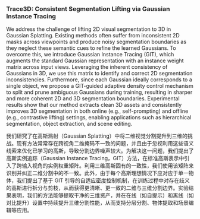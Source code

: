 ### Trace3D: Consistent Segmentation Lifting via Gaussian Instance Tracing

We address the challenge of lifting 2D visual segmentation to 3D in Gaussian Splatting. Existing methods often suffer from inconsistent 2D masks across viewpoints and produce noisy segmentation boundaries as they neglect these semantic cues to refine the learned Gaussians. To overcome this, we introduce Gaussian Instance Tracing (GIT), which augments the standard Gaussian representation with an instance weight matrix across input views. Leveraging the inherent consistency of Gaussians in 3D, we use this matrix to identify and correct 2D segmentation inconsistencies. Furthermore, since each Gaussian ideally corresponds to a single object, we propose a GIT-guided adaptive density control mechanism to split and prune ambiguous Gaussians during training, resulting in sharper and more coherent 2D and 3D segmentation boundaries. Experimental results show that our method extracts clean 3D assets and consistently improves 3D segmentation in both online (e.g., self-prompting) and offline (e.g., contrastive lifting) settings, enabling applications such as hierarchical segmentation, object extraction, and scene editing.

我们研究了在高斯溅射（Gaussian Splatting）中将二维视觉分割提升到三维的挑战。现有方法常常存在跨视角二维掩码不一致的问题，并且由于忽视利用这些语义线索来优化已学习的高斯，导致分割边界噪声较大。为解决这一问题，我们提出了高斯实例追踪（Gaussian Instance Tracing，GIT）方法，在标准高斯表示中引入了跨输入视角的实例权重矩阵。利用三维高斯固有的一致性，我们使用该矩阵来识别并纠正二维分割中的不一致。此外，由于每个高斯理想情况下应对应于单一物体，我们提出了基于 GIT 引导的自适应密度控制机制，在训练过程中对存在歧义的高斯进行拆分与剪枝，从而获得更清晰、更一致的二维与三维分割边界。实验结果表明，我们的方法能够提取干净的三维资产，并在在线（如自提示）和离线（如对比提升）设置中持续提升三维分割性能，从而支持分层分割、物体提取和场景编辑等应用。
